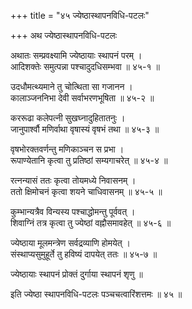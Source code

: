 +++
title = "४५ ज्येष्ठास्थापनविधि-पटलः"

+++
अथ ज्येष्ठास्थापनविधि-पटलः  
  
अथातः सम्प्रवक्ष्यामि ज्येष्ठायाः स्थापनं परम् ।  
आदिशक्तेः समुत्पन्ना पश्चादुदधिसम्भवा ॥ ४५-१ ॥  
  
उदधौमत्थ्यमाने तु चोत्थिता सा गजानन ।  
कालाञ्जननिभा देवी सर्वाभरणभूषिता ॥ ४५-२ ॥  
  
कररूढा कलेपत्नी सुखघ्नादुहितातनुः ।  
जानुपार्श्वौ मणिर्वाथा वृषास्यं वृषभं तथा ॥ ४५-३ ॥  
  
वृषभोरक्तवर्णन्तु मणिकाञ्चन स प्रभा ।  
रूपाण्येतानि कृत्वा तु प्रतिष्ठां सम्यगाचरेत् ॥ ४५-४ ॥  
  
रत्नन्यासं ततः कृत्वा तोयमध्ये निवासनम् ।  
ततो क्षिमोचनं कृत्वा शयने चाधिवासनम् ॥ ४५-५ ॥  
  
कुम्भान्यत्रैव विन्यस्य पश्चाद्धोमन्तु पूर्ववत् ।  
शिवाग्निं तत्र कृत्वा तु ज्येष्ठां वह्नौसमावहेत् ॥ ४५-६ ॥  
  
ज्येष्ठाया मूलमन्त्रेण सर्वद्रव्याणि होमयेत् ।  
संस्थाप्यसुमुहूर्ते तु हविष्यं दापयेत् ततः ॥ ४५-७ ॥  
  
ज्येष्ठायाः स्थापनं प्रोक्तं दुर्गाया स्थापनं शृणु ॥  
  
इति ज्येष्ठा स्थापनविधि-पटलः पञ्चचत्वारिंशत्तमः ॥ ४५ ॥  
  
  
